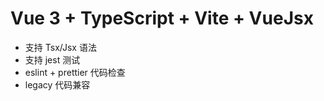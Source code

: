 # Vue 3 + TypeScript + Vite + VueJsx

- 支持 Tsx/Jsx 语法
- 支持 jest 测试
- eslint + prettier 代码检查
- legacy 代码兼容
